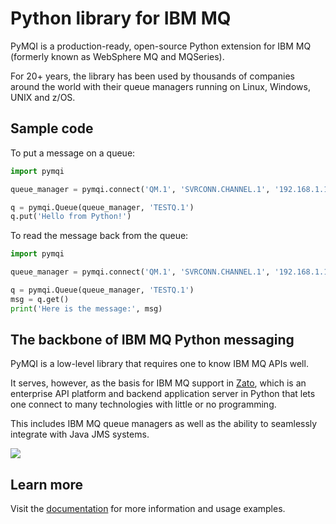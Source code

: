 
# Python library for IBM MQ

PyMQI is a production-ready, open-source Python extension for IBM MQ (formerly known as WebSphere MQ and MQSeries).

For 20+ years, the library has been used by thousands of companies around the world with their queue managers running on
Linux, Windows, UNIX and z/OS.

## Sample code

To put a message on a queue:

```python
import pymqi

queue_manager = pymqi.connect('QM.1', 'SVRCONN.CHANNEL.1', '192.168.1.121(1434)')

q = pymqi.Queue(queue_manager, 'TESTQ.1')
q.put('Hello from Python!')
```

To read the message back from the queue:

```python
import pymqi

queue_manager = pymqi.connect('QM.1', 'SVRCONN.CHANNEL.1', '192.168.1.121(1434)')

q = pymqi.Queue(queue_manager, 'TESTQ.1')
msg = q.get()
print('Here is the message:', msg)
```

## The backbone of IBM MQ Python messaging

PyMQI is a low-level library that requires one to know IBM MQ APIs well.

It serves, however, as the basis for
IBM MQ
support
in
[Zato](https://zato.io/?gh),
which is an enterprise
API platform and backend application server in Python that lets one connect to many technologies
with little or no programming.

This includes IBM MQ queue managers as well as the ability to seamlessly integrate with Java JMS systems.

![](https://upcdn.io/kW15bqq/raw/root/en/docs/3.3/gfx/api/screenshots/mq.png)

## Learn more

Visit the [documentation](https://zato.io/pymqi/index.html?gh) for more information and usage examples.
